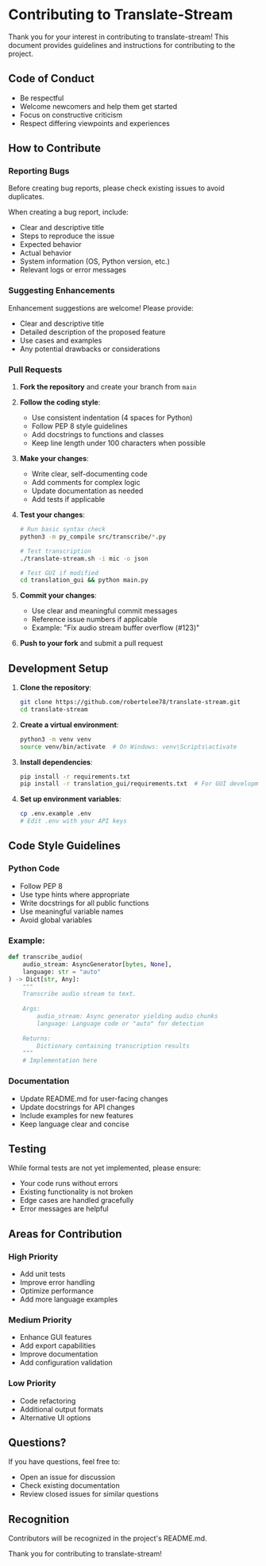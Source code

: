 # Contributing to Translate-Stream

Thank you for your interest in contributing to translate-stream! This document provides guidelines and instructions for contributing to the project.

## Code of Conduct

- Be respectful
- Welcome newcomers and help them get started
- Focus on constructive criticism
- Respect differing viewpoints and experiences

## How to Contribute

### Reporting Bugs

Before creating bug reports, please check existing issues to avoid duplicates.

When creating a bug report, include:
- Clear and descriptive title
- Steps to reproduce the issue
- Expected behavior
- Actual behavior
- System information (OS, Python version, etc.)
- Relevant logs or error messages

### Suggesting Enhancements

Enhancement suggestions are welcome! Please provide:
- Clear and descriptive title
- Detailed description of the proposed feature
- Use cases and examples
- Any potential drawbacks or considerations

### Pull Requests

1. **Fork the repository** and create your branch from `main`
2. **Follow the coding style**:
   - Use consistent indentation (4 spaces for Python)
   - Follow PEP 8 style guidelines
   - Add docstrings to functions and classes
   - Keep line length under 100 characters when possible

3. **Make your changes**:
   - Write clear, self-documenting code
   - Add comments for complex logic
   - Update documentation as needed
   - Add tests if applicable

4. **Test your changes**:
   ```bash
   # Run basic syntax check
   python3 -m py_compile src/transcribe/*.py
   
   # Test transcription
   ./translate-stream.sh -i mic -o json
   
   # Test GUI if modified
   cd translation_gui && python main.py
   ```

5. **Commit your changes**:
   - Use clear and meaningful commit messages
   - Reference issue numbers if applicable
   - Example: "Fix audio stream buffer overflow (#123)"

6. **Push to your fork** and submit a pull request

## Development Setup

1. **Clone the repository**:
   ```bash
   git clone https://github.com/robertelee78/translate-stream.git
   cd translate-stream
   ```

2. **Create a virtual environment**:
   ```bash
   python3 -m venv venv
   source venv/bin/activate  # On Windows: venv\Scripts\activate
   ```

3. **Install dependencies**:
   ```bash
   pip install -r requirements.txt
   pip install -r translation_gui/requirements.txt  # For GUI development
   ```

4. **Set up environment variables**:
   ```bash
   cp .env.example .env
   # Edit .env with your API keys
   ```

## Code Style Guidelines

### Python Code
- Follow PEP 8
- Use type hints where appropriate
- Write docstrings for all public functions
- Use meaningful variable names
- Avoid global variables

### Example:
```python
def transcribe_audio(
    audio_stream: AsyncGenerator[bytes, None],
    language: str = "auto"
) -> Dict[str, Any]:
    """
    Transcribe audio stream to text.
    
    Args:
        audio_stream: Async generator yielding audio chunks
        language: Language code or "auto" for detection
        
    Returns:
        Dictionary containing transcription results
    """
    # Implementation here
```

### Documentation
- Update README.md for user-facing changes
- Update docstrings for API changes
- Include examples for new features
- Keep language clear and concise

## Testing

While formal tests are not yet implemented, please ensure:
- Your code runs without errors
- Existing functionality is not broken
- Edge cases are handled gracefully
- Error messages are helpful

## Areas for Contribution

### High Priority
- Add unit tests
- Improve error handling
- Optimize performance
- Add more language examples

### Medium Priority
- Enhance GUI features
- Add export capabilities
- Improve documentation
- Add configuration validation

### Low Priority
- Code refactoring
- Additional output formats
- Alternative UI options

## Questions?

If you have questions, feel free to:
- Open an issue for discussion
- Check existing documentation
- Review closed issues for similar questions

## Recognition

Contributors will be recognized in the project's README.md.

Thank you for contributing to translate-stream!
